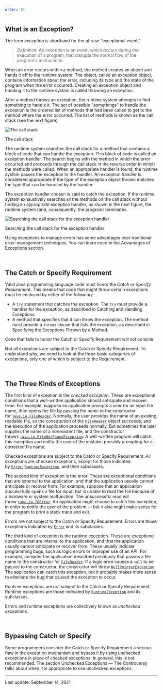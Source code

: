 ```yaml
---
order: 10
---
```

## What is an Exception?

The term _exception_ is shorthand for the phrase "exceptional event."

> _Definition_: An _exception_ is an event, which occurs during the execution of a program, that disrupts the normal flow of the program's instructions.

When an error occurs within a method, the method creates an object and hands it off to the runtime system. The object, called an exception object, contains information about the error, including its type and the state of the program when the error occurred. Creating an exception object and handing it to the runtime system is called throwing an exception.

After a method throws an exception, the runtime system attempts to find something to handle it. The set of possible "somethings" to handle the exception is the ordered list of methods that had been called to get to the method where the error occurred. The list of methods is known as the call stack (see the next figure).

![The call stack](https://dev.java/assets/images/exceptions/call-stack.png)

The call stack

The runtime system searches the call stack for a method that contains a block of code that can handle the exception. This block of code is called an exception handler. The search begins with the method in which the error occurred and proceeds through the call stack in the reverse order in which the methods were called. When an appropriate handler is found, the runtime system passes the exception to the handler. An exception handler is considered appropriate if the type of the exception object thrown matches the type that can be handled by the handler.

The exception handler chosen is said to catch the exception. If the runtime system exhaustively searches all the methods on the call stack without finding an appropriate exception handler, as shown in the next figure, the runtime system (and, consequently, the program) terminates.

![Searching the call stack for the exception handler](https://dev.java/assets/images/exceptions/exception-handler.png)

Searching the call stack for the exception handler

Using exceptions to manage errors has some advantages over traditional error-management techniques. You can learn more in the Advantages of Exceptions section.

 

## The Catch or Specify Requirement

Valid Java programming language code must honor the _Catch or Specify Requirement_. This means that code that might throw certain exceptions must be enclosed by either of the following:

- A `try` statement that catches the exception. The `try` must provide a handler for the exception, as described in Catching and Handling Exceptions.
- A method that specifies that it can throw the exception. The method must provide a `throws` clause that lists the exception, as described in Specifying the Exceptions Thrown by a Method.

Code that fails to honor the Catch or Specify Requirement will not compile.

Not all exceptions are subject to the Catch or Specify Requirement. To understand why, we need to look at the three basic categories of exceptions, only one of which is subject to the Requirement.

 

## The Three Kinds of Exceptions

The first kind of exception is the _checked exception_. These are exceptional conditions that a well-written application should anticipate and recover from. For example, suppose an application prompts a user for an input file name, then opens the file by passing the name to the constructor for [`java.io.FileReader`](https://docs.oracle.com/en/java/javase/22/docs/api/java.base/java/io/FileReader.html). Normally, the user provides the name of an existing, readable file, so the construction of the [`FileReader`](https://docs.oracle.com/en/java/javase/22/docs/api/java.base/java/io/FileReader.html) object succeeds, and the execution of the application proceeds normally. But sometimes the user supplies the name of a nonexistent file, and the constructor throws [`java.io.FileNotFoundException`](https://docs.oracle.com/en/java/javase/22/docs/api/java.base/java/io/FileNotFoundException.html). A well-written program will catch this exception and notify the user of the mistake, possibly prompting for a corrected file name.

Checked exceptions are subject to the Catch or Specify Requirement. All exceptions are checked exceptions, except for those indicated by [`Error`](https://docs.oracle.com/en/java/javase/22/docs/api/java.base/java/lang/Error.html), [`RuntimeException`](https://docs.oracle.com/en/java/javase/22/docs/api/java.base/java/lang/RuntimeException.html), and their subclasses.

The second kind of exception is the error. These are exceptional conditions that are external to the application, and that the application usually cannot anticipate or recover from. For example, suppose that an application successfully opens a file for input, but is unable to read the file because of a hardware or system malfunction. The unsuccessful read will throw [`java.io.IOError`](https://docs.oracle.com/en/java/javase/22/docs/api/java.base/java/io/IOError.html). An application might choose to catch this exception, in order to notify the user of the problem — but it also might make sense for the program to print a stack trace and exit.

Errors are not subject to the Catch or Specify Requirement. Errors are those exceptions indicated by [`Error`](https://docs.oracle.com/en/java/javase/22/docs/api/java.base/java/lang/Error.html) and its subclasses.

The third kind of exception is the runtime exception. These are exceptional conditions that are internal to the application, and that the application usually cannot anticipate or recover from. These usually indicate programming bugs, such as logic errors or improper use of an API. For example, consider the application described previously that passes a file name to the constructor for [`FileReader`](https://docs.oracle.com/en/java/javase/22/docs/api/java.base/java/io/FileReader.html). If a logic error causes a `null` to be passed to the constructor, the constructor will throw [`NullPointerException`](https://docs.oracle.com/en/java/javase/22/docs/api/java.base/java/lang/NullPointerException.html). The application can catch this exception, but it probably makes more sense to eliminate the bug that caused the exception to occur.

Runtime exceptions are not subject to the Catch or Specify Requirement. Runtime exceptions are those indicated by [`RuntimeException`](https://docs.oracle.com/en/java/javase/22/docs/api/java.base/java/lang/RuntimeException.html) and its subclasses.

Errors and runtime exceptions are collectively known as _unchecked exceptions_.

 

## Bypassing Catch or Specify

Some programmers consider the Catch or Specify Requirement a serious flaw in the exception mechanism and bypass it by using unchecked exceptions in place of checked exceptions. In general, this is not recommended. The section Unchecked Exceptions — The Controversy talks about when it is appropriate to use unchecked exceptions.

---
Last update: September 14, 2021